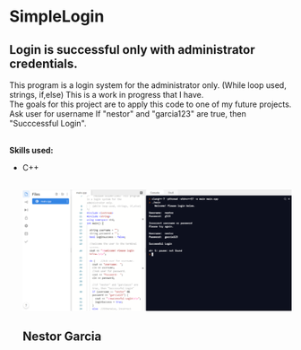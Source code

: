 # SimpleLogin
<h2>Login is successful only with administrator credentials.</h2>
<p>This program is a login system for the administrator only. (While loop used, strings, if,else) This is a work in progress that I have. <br>The goals for this project are to apply this code to one of my future projects. Ask user for username If "nestor" and "garcia123" are true, then "Succcessful Login".
<br>
  <br>

  <b>Skills used:</b>
  <p></p>
  <ul>
  <li>C++</li>

<br>

![](imgs/Capture.PNG)
## 
## Nestor Garcia
  



